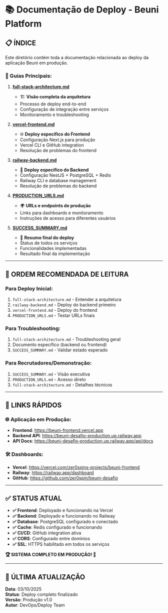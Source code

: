 # 📚 Documentação de Deploy - Beuni Platform

## 📋 **ÍNDICE**

Este diretório contém toda a documentação relacionada ao deploy da aplicação Beuni em produção.

### **📖 Guias Principais:**

1. **[full-stack-architecture.md](./full-stack-architecture.md)**
   - 🏗️ **Visão completa da arquitetura**
   - Processo de deploy end-to-end
   - Configuração de integração entre serviços
   - Monitoramento e troubleshooting

2. **[vercel-frontend.md](./vercel-frontend.md)**
   - 🌐 **Deploy específico do Frontend**
   - Configuração Next.js para produção
   - Vercel CLI e GitHub integration
   - Resolução de problemas do frontend

3. **[railway-backend.md](./railway-backend.md)**
   - 🚂 **Deploy específico do Backend**
   - Configuração NestJS + PostgreSQL + Redis
   - Railway CLI e database management
   - Resolução de problemas do backend

4. **[PRODUCTION_URLS.md](./PRODUCTION_URLS.md)**
   - 🌍 **URLs e endpoints de produção**
   - Links para dashboards e monitoramento
   - Instruções de acesso para diferentes usuários

5. **[SUCCESS_SUMMARY.md](./SUCCESS_SUMMARY.md)**
   - 🎉 **Resumo final do deploy**
   - Status de todos os serviços
   - Funcionalidades implementadas
   - Resultado final da implementação

---

## 🚀 **ORDEM RECOMENDADA DE LEITURA**

### **Para Deploy Inicial:**
1. `full-stack-architecture.md` - Entender a arquitetura
2. `railway-backend.md` - Deploy do backend primeiro
3. `vercel-frontend.md` - Deploy do frontend
4. `PRODUCTION_URLS.md` - Testar URLs finais

### **Para Troubleshooting:**
1. `full-stack-architecture.md` - Troubleshooting geral
2. Documento específico (backend ou frontend)
3. `SUCCESS_SUMMARY.md` - Validar estado esperado

### **Para Recrutadores/Demonstração:**
1. `SUCCESS_SUMMARY.md` - Visão executiva
2. `PRODUCTION_URLS.md` - Acesso direto
3. `full-stack-architecture.md` - Detalhes técnicos

---

## 🎯 **LINKS RÁPIDOS**

### **🌐 Aplicação em Produção:**
- **Frontend**: https://beuni-frontend.vercel.app
- **Backend API**: https://beuni-desafio-production.up.railway.app
- **API Docs**: https://beuni-desafio-production.up.railway.app/api/docs

### **🛠️ Dashboards:**
- **Vercel**: https://vercel.com/zer0spins-projects/beuni-frontend
- **Railway**: https://railway.app/dashboard
- **GitHub**: https://github.com/zer0spin/beuni-desafio

---

## ✅ **STATUS ATUAL**

- **✅ Frontend**: Deployado e funcionando na Vercel
- **✅ Backend**: Deployado e funcionando no Railway
- **✅ Database**: PostgreSQL configurado e conectado
- **✅ Cache**: Redis configurado e funcionando
- **✅ CI/CD**: GitHub integration ativa
- **✅ CORS**: Configurado entre domínios
- **✅ SSL**: HTTPS habilitado em todos os serviços

**🏆 SISTEMA COMPLETO EM PRODUÇÃO! 🚀**

---

## 📝 **ÚLTIMA ATUALIZAÇÃO**

**Data**: 03/10/2025  
**Status**: Deploy completo finalizado  
**Versão**: Produção v1.0  
**Autor**: DevOps/Deploy Team